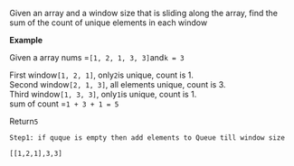 Given an array and a window size that is sliding along the array, find the sum of the count of unique elements in each window

**Example**

Given a array nums =`[1, 2, 1, 3, 3]`and`k = 3`

First window`[1, 2, 1]`, only`2`is unique, count is 1.  
Second window`[2, 1, 3]`, all elements unique, count is 3.  
Third window`[1, 3, 3]`, only`1`is unique, count is 1.  
sum of count =`1 + 3 + 1 = 5`

Return`5`



```
Step1: if quque is empty then add elements to Queue till window size

[[1,2,1],3,3]
```



